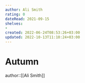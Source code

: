 ```yaml
---
author: Ali Smith
rating: 0
dateRead: 2021-09-15
shelves: 
- 
created: 2022-06-24T08:53:26+03:00
updated: 2022-10-13T11:10:24+03:00
---
```

# Autumn

author::[[Ali Smith]]